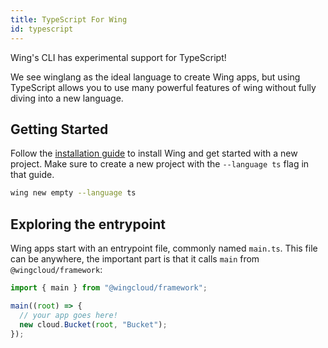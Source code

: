 ```yaml
---
title: TypeScript For Wing
id: typescript
---
```


Wing's CLI has experimental support for TypeScript! 

We see winglang as the ideal language to create Wing apps, but using TypeScript allows you to use many powerful features of wing without fully diving into a new language.

## Getting Started

Follow the [installation guide](../01-start-here/02-installation.md) to install Wing and get started with a new project. Make sure to create a new project with the `--language ts` flag in that guide.

```sh
wing new empty --language ts
```

## Exploring the entrypoint

Wing apps start with an entrypoint file, commonly named `main.ts`. This file can be anywhere, the important part is that it calls `main` from `@wingcloud/framework`:

```ts
import { main } from "@wingcloud/framework";

main((root) => {
  // your app goes here!
  new cloud.Bucket(root, "Bucket");
});
```
